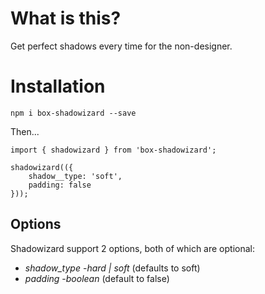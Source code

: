 # What is this?

Get perfect shadows every time for the non-designer.

# Installation

`npm i box-shadowizard --save`

Then...

````
import { shadowizard } from 'box-shadowizard';

shadowizard(({
    shadow__type: 'soft',
    padding: false
}));

````

## Options

Shadowizard support 2 options, both of which are optional:

* *shadow_type* -_hard | soft_ (defaults to soft)
* *padding* -_boolean_ (default to false)